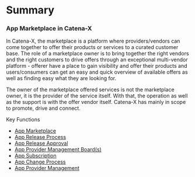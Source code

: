 # Summary

### App Marketplace in Catena-X

In Catena-X, the marketplace is a platform where providers/vendors can come together to offer their products or services to a curated customer base. The role of a marketplace owner is to bring together the right vendors and the right customers to drive offers through an exceptional multi-vendor platform - offerer have a place to gain visibility and offer their products and users/consumers can get an easy and quick overview of available offers as well as finding easy what they are looking for.

The owner of the marketplace offered services is not the marketplace owner, it is the provider of the service itself. With that, the operation as well as the support is with the offer vendor itself. Catena-X has mainly in scope to promote, drive and connect.

Key Functions

- [App Marketplace](./01.%20Marketplace)
- [App Release Process](./02.%20App%20Release%20Process)
- [App Release Approval](./03.%20App%20Release%20Approval)
- [App Provider Management Board(s)](<./04.%20App%20Provider%20Management%20Board(s)>)
- [App Subscription](./05.%20App%20Subscription)
- [App Change Process](./06.%20App%20Change%20Process)
- [App Provider Management](./07.%20App%20Provider%20Management)

<br>
<br>
